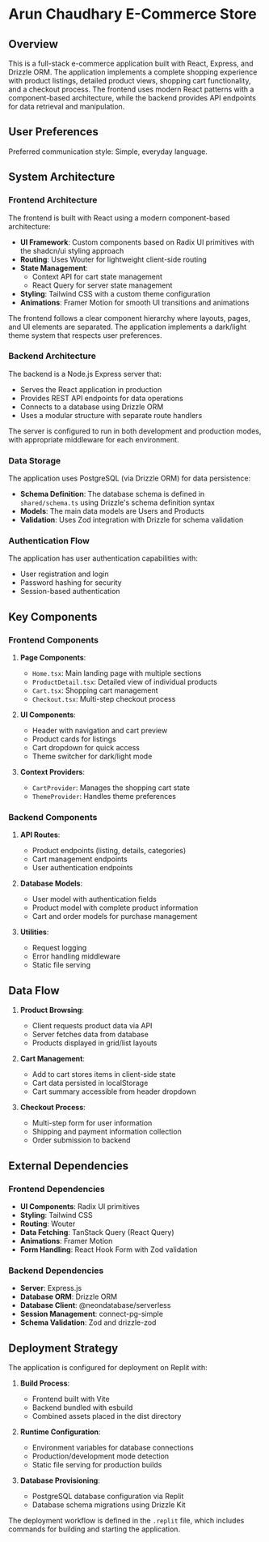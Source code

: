 # Arun Chaudhary E-Commerce Store

## Overview

This is a full-stack e-commerce application built with React, Express, and Drizzle ORM. The application implements a complete shopping experience with product listings, detailed product views, shopping cart functionality, and a checkout process. The frontend uses modern React patterns with a component-based architecture, while the backend provides API endpoints for data retrieval and manipulation.

## User Preferences

Preferred communication style: Simple, everyday language.

## System Architecture

### Frontend Architecture

The frontend is built with React using a modern component-based architecture:

- **UI Framework**: Custom components based on Radix UI primitives with the shadcn/ui styling approach
- **Routing**: Uses Wouter for lightweight client-side routing
- **State Management**: 
  - Context API for cart state management
  - React Query for server state management
- **Styling**: Tailwind CSS with a custom theme configuration
- **Animations**: Framer Motion for smooth UI transitions and animations

The frontend follows a clear component hierarchy where layouts, pages, and UI elements are separated. The application implements a dark/light theme system that respects user preferences.

### Backend Architecture

The backend is a Node.js Express server that:

- Serves the React application in production
- Provides REST API endpoints for data operations
- Connects to a database using Drizzle ORM
- Uses a modular structure with separate route handlers

The server is configured to run in both development and production modes, with appropriate middleware for each environment.

### Data Storage

The application uses PostgreSQL (via Drizzle ORM) for data persistence:

- **Schema Definition**: The database schema is defined in `shared/schema.ts` using Drizzle's schema definition syntax
- **Models**: The main data models are Users and Products
- **Validation**: Uses Zod integration with Drizzle for schema validation

### Authentication Flow

The application has user authentication capabilities with:
- User registration and login
- Password hashing for security
- Session-based authentication

## Key Components

### Frontend Components

1. **Page Components**:
   - `Home.tsx`: Main landing page with multiple sections
   - `ProductDetail.tsx`: Detailed view of individual products
   - `Cart.tsx`: Shopping cart management
   - `Checkout.tsx`: Multi-step checkout process

2. **UI Components**:
   - Header with navigation and cart preview
   - Product cards for listings
   - Cart dropdown for quick access
   - Theme switcher for dark/light mode

3. **Context Providers**:
   - `CartProvider`: Manages the shopping cart state
   - `ThemeProvider`: Handles theme preferences

### Backend Components

1. **API Routes**:
   - Product endpoints (listing, details, categories)
   - Cart management endpoints
   - User authentication endpoints

2. **Database Models**:
   - User model with authentication fields
   - Product model with complete product information
   - Cart and order models for purchase management

3. **Utilities**:
   - Request logging
   - Error handling middleware
   - Static file serving

## Data Flow

1. **Product Browsing**:
   - Client requests product data via API
   - Server fetches data from database
   - Products displayed in grid/list layouts

2. **Cart Management**:
   - Add to cart stores items in client-side state
   - Cart data persisted in localStorage
   - Cart summary accessible from header dropdown

3. **Checkout Process**:
   - Multi-step form for user information
   - Shipping and payment information collection
   - Order submission to backend

## External Dependencies

### Frontend Dependencies

- **UI Components**: Radix UI primitives
- **Styling**: Tailwind CSS
- **Routing**: Wouter
- **Data Fetching**: TanStack Query (React Query)
- **Animations**: Framer Motion
- **Form Handling**: React Hook Form with Zod validation

### Backend Dependencies

- **Server**: Express.js
- **Database ORM**: Drizzle ORM
- **Database Client**: @neondatabase/serverless
- **Session Management**: connect-pg-simple
- **Schema Validation**: Zod and drizzle-zod

## Deployment Strategy

The application is configured for deployment on Replit with:

1. **Build Process**:
   - Frontend built with Vite
   - Backend bundled with esbuild
   - Combined assets placed in the dist directory

2. **Runtime Configuration**:
   - Environment variables for database connections
   - Production/development mode detection
   - Static file serving for production builds

3. **Database Provisioning**:
   - PostgreSQL database configuration via Replit
   - Database schema migrations using Drizzle Kit

The deployment workflow is defined in the `.replit` file, which includes commands for building and starting the application.